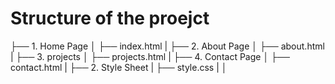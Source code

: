 # Structure of the proejct

├── 1. Home Page
│   ├── index.html
|
├── 2. About Page
│   ├── about.html
|
├── 3. projects
│   ├── projects.html
|
├── 4. Contact Page
│   ├── contact.html
|
├── 2. Style Sheet
|   ├── style.css
|
│

